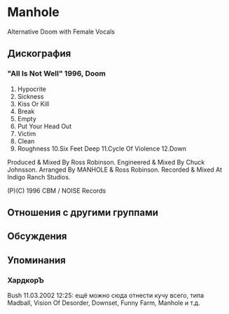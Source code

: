 # Manhole

Alternative Doom with Female Vocals

## Дискография

### "All Is Not Well" 1996, Doom

1.  Hypocrite
2.  Sickness
3.  Kiss Or Kill
4.  Break
5.  Empty
6.  Put Your Head Out
7.  Victim
8.  Clean
9.  Roughness
10.Six Feet Deep
11.Cycle Of Violence
12.Down

Produced & Mixed By Ross Robinson.
Engineered & Mixed By Chuck Johnsson.
Arranged By MANHOLE & Ross Robinson.
Recorded & Mixed At Indigo Ranch Studios.

(P)(C) 1996 CBM / NOISE Records


## Отношения с другими группами


## Обсуждения


## Упоминания

### ХардкорЪ

Bush 11.03.2002 12:25:
ещё можно сюда отнести кучу всего, типа Madball, Vision Of Desorder, Downset, Funny Farm, Manhole и т.д.

